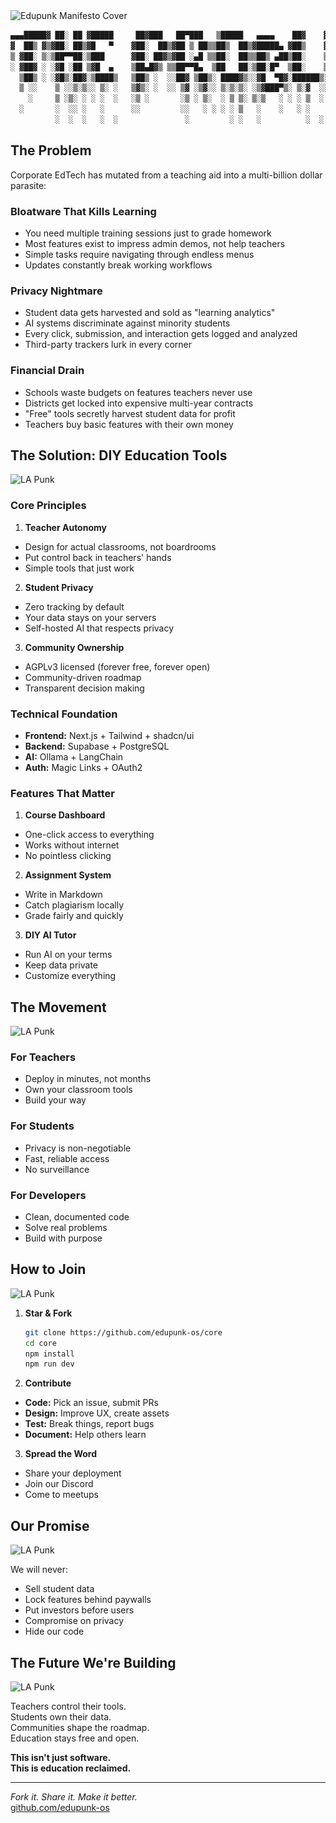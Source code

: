 <img src="assets/edupunk-os-manifesto@2x.png" srcset="assets/edupunk-os-manifesto@1x.png 1x, assets/edupunk-os-manifesto@2x.png 2x" alt="Edupunk Manifesto Cover">

```bash
▄▄▄█████▓ ██░ ██ ▓█████     ██▓███   ██▀███   ▒█████   ▄▄▄▄    ██▓    ▓█████  ███▄ ▄███▓
▓  ██▒ ▓▒▓██░ ██▒▓█   ▀    ▓██░  ██▒▓██ ▒ ██▒▒██▒  ██▒▓█████▄ ▓██▒    ▓█   ▀ ▓██▒▀█▀ ██▒
▒ ▓██░ ▒░▒██▀▀██░▒███      ▓██░ ██▓▒▓██ ░▄█ ▒▒██░  ██▒▒██▒ ▄██▒██░    ▒███   ▓██    ▓██░
░ ▓██▓ ░ ░▓█ ░██ ▒▓█  ▄    ▒██▄█▓▒ ▒▒██▀▀█▄  ▒██   ██░▒██░█▀  ▒██░    ▒▓█  ▄ ▒██    ▒██ 
  ▒██▒ ░ ░▓█▒░██▓░▒████▒   ▒██▒ ░  ░░██▓ ▒██▒░ ████▓▒░░▓█  ▀█▓░██████▒░▒████▒▒██▒   ░██▒
  ▒ ░░    ▒ ░░▒░▒░░ ▒░ ░   ▒▓▒░ ░  ░░ ▒▓ ░▒▓░░ ▒░▒░▒░ ░▒▓███▀▒░ ▒░▓  ░░░ ▒░ ░░ ▒░   ░  ░
    ░     ▒ ░▒░ ░ ░ ░  ░   ░▒ ░       ░▒ ░ ▒░  ░ ▒ ▒░ ▒░▒   ░ ░ ░ ▒  ░ ░ ░  ░░  ░      ░
  ░       ░  ░░ ░   ░      ░░         ░░   ░ ░ ░ ░ ▒   ░    ░   ░ ░      ░   ░      ░   
          ░  ░  ░   ░  ░               ░         ░ ░   ░          ░  ░   ░  ░       ░   
```

## The Problem
Corporate EdTech has mutated from a teaching aid into a multi-billion dollar parasite:

### Bloatware That Kills Learning
- You need multiple training sessions just to grade homework
- Most features exist to impress admin demos, not help teachers
- Simple tasks require navigating through endless menus
- Updates constantly break working workflows

### Privacy Nightmare
- Student data gets harvested and sold as "learning analytics"
- AI systems discriminate against minority students
- Every click, submission, and interaction gets logged and analyzed
- Third-party trackers lurk in every corner

### Financial Drain
- Schools waste budgets on features teachers never use
- Districts get locked into expensive multi-year contracts
- "Free" tools secretly harvest student data for profit
- Teachers buy basic features with their own money

## The Solution: DIY Education Tools

![LA Punk](https://media0.giphy.com/media/v1.Y2lkPTc5MGI3NjExY3lwdXVlcjNscDI5Y3Rxem9tN2lsc3p4cmY2aW9sZWI1bmZiNDc2dCZlcD12MV9pbnRlcm5hbF9naWZfYnlfaWQmY3Q9Zw/dUuiTFW5SzNiU/giphy.gif)

### Core Principles
1. **Teacher Autonomy**
- Design for actual classrooms, not boardrooms
- Put control back in teachers' hands
- Simple tools that just work

2. **Student Privacy**
- Zero tracking by default
- Your data stays on your servers
- Self-hosted AI that respects privacy

3. **Community Ownership**
- AGPLv3 licensed (forever free, forever open)
- Community-driven roadmap
- Transparent decision making

### Technical Foundation
- **Frontend:** Next.js + Tailwind + shadcn/ui
- **Backend:** Supabase + PostgreSQL
- **AI:** Ollama + LangChain
- **Auth:** Magic Links + OAuth2

### Features That Matter
1. **Course Dashboard**
- One-click access to everything
- Works without internet
- No pointless clicking

2. **Assignment System**
- Write in Markdown
- Catch plagiarism locally
- Grade fairly and quickly

3. **DIY AI Tutor**
- Run AI on your terms
- Keep data private
- Customize everything

## The Movement

![LA Punk](https://media0.giphy.com/media/v1.Y2lkPTc5MGI3NjExY3lwdXVlcjNscDI5Y3Rxem9tN2lsc3p4cmY2aW9sZWI1bmZiNDc2dCZlcD12MV9pbnRlcm5hbF9naWZfYnlfaWQmY3Q9Zw/dUuiTFW5SzNiU/giphy.gif)

### For Teachers
- Deploy in minutes, not months
- Own your classroom tools
- Build your way

### For Students
- Privacy is non-negotiable
- Fast, reliable access
- No surveillance

### For Developers
- Clean, documented code
- Solve real problems
- Build with purpose

## How to Join

![LA Punk](https://media0.giphy.com/media/v1.Y2lkPTc5MGI3NjExY3lwdXVlcjNscDI5Y3Rxem9tN2lsc3p4cmY2aW9sZWI1bmZiNDc2dCZlcD12MV9pbnRlcm5hbF9naWZfYnlfaWQmY3Q9Zw/dUuiTFW5SzNiU/giphy.gif)

1. **Star & Fork**
   ```bash
   git clone https://github.com/edupunk-os/core
   cd core
   npm install
   npm run dev
   ```

2. **Contribute**
- **Code:** Pick an issue, submit PRs
- **Design:** Improve UX, create assets
- **Test:** Break things, report bugs
- **Document:** Help others learn

3. **Spread the Word**
- Share your deployment
- Join our Discord
- Come to meetups

## Our Promise

![LA Punk](https://media0.giphy.com/media/v1.Y2lkPTc5MGI3NjExY3lwdXVlcjNscDI5Y3Rxem9tN2lsc3p4cmY2aW9sZWI1bmZiNDc2dCZlcD12MV9pbnRlcm5hbF9naWZfYnlfaWQmY3Q9Zw/dUuiTFW5SzNiU/giphy.gif)

We will never:
- Sell student data
- Lock features behind paywalls
- Put investors before users
- Compromise on privacy
- Hide our code

## The Future We're Building

![LA Punk](https://media0.giphy.com/media/v1.Y2lkPTc5MGI3NjExY3lwdXVlcjNscDI5Y3Rxem9tN2lsc3p4cmY2aW9sZWI1bmZiNDc2dCZlcD12MV9pbnRlcm5hbF9naWZfYnlfaWQmY3Q9Zw/dUuiTFW5SzNiU/giphy.gif)

Teachers control their tools.  
Students own their data.  
Communities shape the roadmap.  
Education stays free and open.

**This isn't just software.**  
**This is education reclaimed.**

---

*Fork it. Share it. Make it better.*  
[github.com/edupunk-os](https://github.com/edupunk-os)